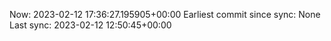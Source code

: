 Now: 2023-02-12 17:36:27.195905+00:00 Earliest commit since sync: None Last sync: 2023-02-12 12:50:45+00:00
